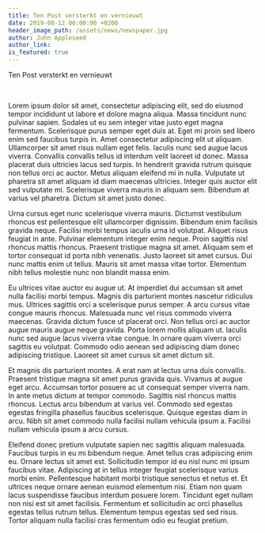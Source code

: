 ```yaml
---
title: Ten Post versterkt en vernieuwt
date: 2019-08-12 00:00:00 +0200
header_image_path: /assets/news/newspaper.jpg
author: John Appleseed
author_link:
is_featured: true
---
```


Ten Post versterkt en vernieuwt

&nbsp;

Lorem ipsum dolor sit amet, consectetur adipiscing elit, sed do eiusmod tempor incididunt ut labore et dolore magna aliqua. Massa tincidunt nunc pulvinar sapien. Sodales ut eu sem integer vitae justo eget magna fermentum. Scelerisque purus semper eget duis at. Eget mi proin sed libero enim sed faucibus turpis in. Amet consectetur adipiscing elit ut aliquam. Ullamcorper sit amet risus nullam eget felis. Iaculis nunc sed augue lacus viverra. Convallis convallis tellus id interdum velit laoreet id donec. Massa placerat duis ultricies lacus sed turpis. In hendrerit gravida rutrum quisque non tellus orci ac auctor. Metus aliquam eleifend mi in nulla. Vulputate ut pharetra sit amet aliquam id diam maecenas ultricies. Integer quis auctor elit sed vulputate mi. Scelerisque viverra mauris in aliquam sem. Bibendum at varius vel pharetra. Dictum sit amet justo donec.

Urna cursus eget nunc scelerisque viverra mauris. Dictumst vestibulum rhoncus est pellentesque elit ullamcorper dignissim. Bibendum enim facilisis gravida neque. Facilisi morbi tempus iaculis urna id volutpat. Aliquet risus feugiat in ante. Pulvinar elementum integer enim neque. Proin sagittis nisl rhoncus mattis rhoncus. Praesent tristique magna sit amet. Aliquam sem et tortor consequat id porta nibh venenatis. Justo laoreet sit amet cursus. Dui nunc mattis enim ut tellus. Mauris sit amet massa vitae tortor. Elementum nibh tellus molestie nunc non blandit massa enim.

Eu ultrices vitae auctor eu augue ut. At imperdiet dui accumsan sit amet nulla facilisi morbi tempus. Magnis dis parturient montes nascetur ridiculus mus. Ultrices sagittis orci a scelerisque purus semper. A arcu cursus vitae congue mauris rhoncus. Malesuada nunc vel risus commodo viverra maecenas. Gravida dictum fusce ut placerat orci. Non tellus orci ac auctor augue mauris augue neque gravida. Porta lorem mollis aliquam ut. Iaculis nunc sed augue lacus viverra vitae congue. In ornare quam viverra orci sagittis eu volutpat. Commodo odio aenean sed adipiscing diam donec adipiscing tristique. Laoreet sit amet cursus sit amet dictum sit.

Et magnis dis parturient montes. A erat nam at lectus urna duis convallis. Praesent tristique magna sit amet purus gravida quis. Vivamus at augue eget arcu. Accumsan tortor posuere ac ut consequat semper viverra nam. In ante metus dictum at tempor commodo. Sagittis nisl rhoncus mattis rhoncus. Lectus arcu bibendum at varius vel. Commodo sed egestas egestas fringilla phasellus faucibus scelerisque. Quisque egestas diam in arcu. Nibh sit amet commodo nulla facilisi nullam vehicula ipsum a. Facilisi nullam vehicula ipsum a arcu cursus.

Eleifend donec pretium vulputate sapien nec sagittis aliquam malesuada. Faucibus turpis in eu mi bibendum neque. Amet tellus cras adipiscing enim eu. Ornare lectus sit amet est. Sollicitudin tempor id eu nisl nunc mi ipsum faucibus vitae. Adipiscing at in tellus integer feugiat scelerisque varius morbi enim. Pellentesque habitant morbi tristique senectus et netus et. Et ultrices neque ornare aenean euismod elementum nisi. Etiam non quam lacus suspendisse faucibus interdum posuere lorem. Tincidunt eget nullam non nisi est sit amet facilisis. Fermentum et sollicitudin ac orci phasellus egestas tellus rutrum tellus. Elementum tempus egestas sed sed risus. Tortor aliquam nulla facilisi cras fermentum odio eu feugiat pretium.